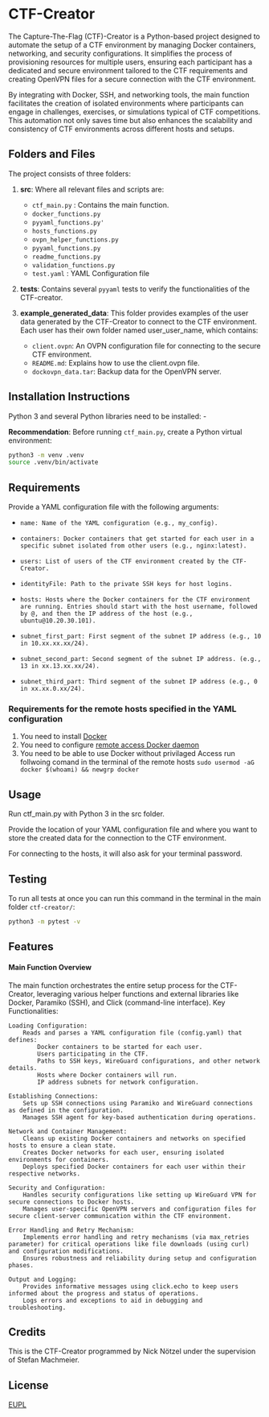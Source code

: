 # CTF-Creator

The Capture-The-Flag (CTF)-Creator is a Python-based project designed to automate the setup of a CTF environment by managing Docker containers, networking, and security configurations. It simplifies the process of provisioning resources for multiple users, ensuring each participant has a dedicated and secure environment tailored to the CTF requirements and creating OpenVPN files for a secure connection with the CTF environment.

By integrating with Docker, SSH, and networking tools, the main function facilitates the creation of isolated environments where participants can engage in challenges, exercises, or simulations typical of CTF competitions. This automation not only saves time but also enhances the scalability and consistency of CTF environments across different hosts and setups.

## Folders and Files

The project consists of three folders:
1. **src**: Where all relevant files and scripts are:
    - `ctf_main.py` : Contains the main function.
    - `docker_functions.py`
    - `pyyaml_functions.py'`
    - `hosts_functions.py`
    - `ovpn_helper_functions.py`
    - `pyyaml_functions.py`
    - `readme_functions.py`
    - `validation_functions.py`
    - `test.yaml` : YAML Configuration file

2. **tests**: Contains several `pyyaml` tests to verify the functionalities of the CTF-creator.
3. **example_generated_data**: This folder provides examples of the user data generated by the CTF-Creator to connect to the CTF environment. Each user has their own folder named user_user_name, which contains:

   - `client.ovpn`: An OVPN configuration file for connecting to the secure CTF environment.
   - `README.md`: Explains how to use the client.ovpn file.
   - `dockovpn_data.tar`: Backup data for the OpenVPN server.

## Installation Instructions

Python 3 and several Python libraries need to be installed:
    - 

**Recommendation**: Before running `ctf_main.py`, create a Python virtual environment:
```bash
python3 -m venv .venv
source .venv/bin/activate
```
## Requirements 
Provide a YAML configuration file with the following arguments:

-     name: Name of the YAML configuration (e.g., my_config).
-     containers: Docker containers that get started for each user in a specific subnet isolated from other users (e.g., nginx:latest).
-     users: List of users of the CTF environment created by the CTF-Creator.
-     identityFile: Path to the private SSH keys for host logins.
-     hosts: Hosts where the Docker containers for the CTF environment are running. Entries should start with the host username, followed by @, and then the IP address of the host (e.g., ubuntu@10.20.30.101).
-     subnet_first_part: First segment of the subnet IP address (e.g., 10 in 10.xx.xx.xx/24).
-     subnet_second_part: Second segment of the subnet IP address. (e.g., 13 in xx.13.xx.xx/24).
-     subnet_third_part: Third segment of the subnet IP address (e.g., 0 in xx.xx.0.xx/24).

### Requirements for the remote hosts specified in the YAML configuration 

1. You need to install [Docker](https://docs.docker.com/engine/install/ubuntu/)
2. You need to configure [remote access Docker daemon](https://docs.docker.com/engine/daemon/remote-access/)
3. You need to be able to use Docker without privilaged Access run follwoing comand in the terminal of the remote hosts ```
sudo usermod -aG docker $(whoami) && newgrp docker  ```      



## Usage
Run ctf_main.py with Python 3 in the src folder.

Provide the location of your YAML configuration file and where you want to store the created data for the connection to the CTF environment.

For connecting to the hosts, it will also ask for your terminal password.

## Testing
To run all tests at once you can run this command in the terminal in the main folder `ctf-creator/`:
```bash
python3 -m pytest -v 
```

## Features

#### Main Function Overview

The main function orchestrates the entire setup process for the CTF-Creator, leveraging various helper functions and external libraries like Docker, Paramiko (SSH), and Click (command-line interface).
Key Functionalities:

    Loading Configuration:
        Reads and parses a YAML configuration file (config.yaml) that defines:
            Docker containers to be started for each user.
            Users participating in the CTF.
            Paths to SSH keys, WireGuard configurations, and other network details.
            Hosts where Docker containers will run.
            IP address subnets for network configuration.

    Establishing Connections:
        Sets up SSH connections using Paramiko and WireGuard connections as defined in the configuration.
        Manages SSH agent for key-based authentication during operations.

    Network and Container Management:
        Cleans up existing Docker containers and networks on specified hosts to ensure a clean state.
        Creates Docker networks for each user, ensuring isolated environments for containers.
        Deploys specified Docker containers for each user within their respective networks.

    Security and Configuration:
        Handles security configurations like setting up WireGuard VPN for secure connections to Docker hosts.
        Manages user-specific OpenVPN servers and configuration files for secure client-server communication within the CTF environment.

    Error Handling and Retry Mechanism:
        Implements error handling and retry mechanisms (via max_retries parameter) for critical operations like file downloads (using curl) and configuration modifications.
        Ensures robustness and reliability during setup and configuration phases.

    Output and Logging:
        Provides informative messages using click.echo to keep users informed about the progress and status of operations.
        Logs errors and exceptions to aid in debugging and troubleshooting.

## Credits

This is the CTF-Creator programmed by Nick Nötzel under the supervision of Stefan Machmeier.

## License
[EUPL](https://joinup.ec.europa.eu/sites/default/files/custom-page/attachment/2020-03/EUPL-1.2%20EN.txt)

